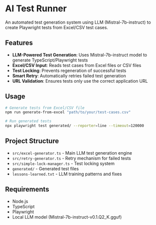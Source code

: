 # AI Test Runner

An automated test generation system using LLM (Mistral-7b-instruct) to create Playwright tests from Excel/CSV test cases.

## Features

- **LLM-Powered Test Generation**: Uses Mistral-7b-instruct model to generate TypeScript/Playwright tests
- **Excel/CSV Input**: Reads test cases from Excel files or CSV files
- **Test Locking**: Prevents regeneration of successful tests
- **Smart Retry**: Automatically retries failed test generation
- **URL Validation**: Ensures tests only use the correct application URL

## Usage

```bash
# Generate tests from Excel/CSV file
npm run generate-from-excel "path/to/your/test-cases.csv"

# Run generated tests
npx playwright test generated/ --reporter=line --timeout=120000
```

## Project Structure

- `src/excel-generator.ts` - Main LLM test generation engine
- `src/retry-generator.ts` - Retry mechanism for failed tests
- `src/simple-lock-manager.ts` - Test locking system
- `generated/` - Generated test files
- `lessons-learned.txt` - LLM training patterns and fixes

## Requirements

- Node.js
- TypeScript
- Playwright
- Local LLM model (Mistral-7b-instruct-v0.1.Q2_K.gguf)